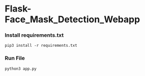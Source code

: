 # Flask-Face_Mask_Detection_Webapp

### Install requirements.txt

`pip3 install -r requirements.txt`

### Run File

`python3 app.py`
